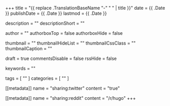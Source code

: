 +++
title = "{{ replace .TranslationBaseName "-" " " | title }}"
date = {{ .Date }}
publishDate = {{ .Date }}
lastmod = {{ .Date }}

description = ""
descriptionShort = ""

author = ""
authorboxTop = false
authorboxHide = false

thumbnail = ""
thumbnailHideList = ""
thumbnailCssClass = ""
thumbnailCaption = ""

draft = true
commentsDisable = false
rssHide = false

keywords = ""

tags = [ "" ]
categories = [ "" ]

[[metadata]]
name = "sharing:twitter"
content = "true"

[[metadata]]
name = "sharing:reddit"
content = "/r/hugo"
+++
